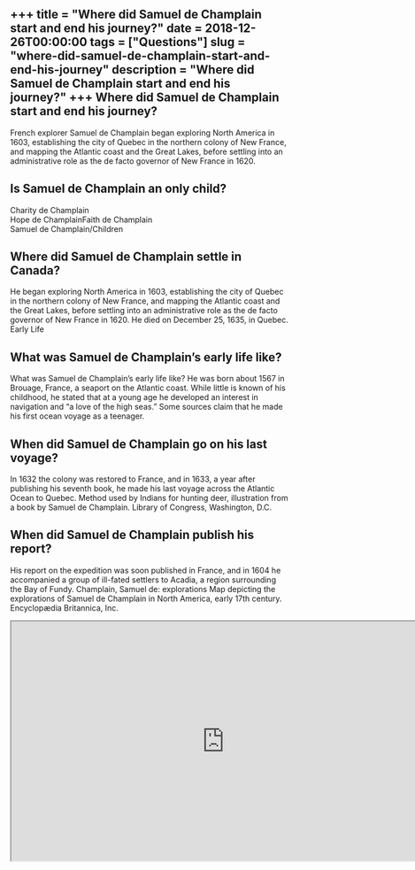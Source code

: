 +++
title = "Where did Samuel de Champlain start and end his journey?"
date = 2018-12-26T00:00:00
tags = ["Questions"]
slug = "where-did-samuel-de-champlain-start-and-end-his-journey"
description = "Where did Samuel de Champlain start and end his journey?"
+++
Where did Samuel de Champlain start and end his journey?
--------------------------------------------------------

French explorer Samuel de Champlain began exploring North America in 1603, establishing the city of Quebec in the northern colony of New France, and mapping the Atlantic coast and the Great Lakes, before settling into an administrative role as the de facto governor of New France in 1620.

Is Samuel de Champlain an only child?
-------------------------------------

 Charity de Champlain  
Hope de ChamplainFaith de Champlain  
Samuel de Champlain/Children

Where did Samuel de Champlain settle in Canada?
-----------------------------------------------

He began exploring North America in 1603, establishing the city of Quebec in the northern colony of New France, and mapping the Atlantic coast and the Great Lakes, before settling into an administrative role as the de facto governor of New France in 1620. He died on December 25, 1635, in Quebec. Early Life

What was Samuel de Champlain’s early life like?
-----------------------------------------------

What was Samuel de Champlain’s early life like? He was born about 1567 in Brouage, France, a seaport on the Atlantic coast. While little is known of his childhood, he stated that at a young age he developed an interest in navigation and “a love of the high seas.” Some sources claim that he made his first ocean voyage as a teenager.

When did Samuel de Champlain go on his last voyage?
---------------------------------------------------

In 1632 the colony was restored to France, and in 1633, a year after publishing his seventh book, he made his last voyage across the Atlantic Ocean to Quebec. Method used by Indians for hunting deer, illustration from a book by Samuel de Champlain. Library of Congress, Washington, D.C.

When did Samuel de Champlain publish his report?
------------------------------------------------

His report on the expedition was soon published in France, and in 1604 he accompanied a group of ill-fated settlers to Acadia, a region surrounding the Bay of Fundy. Champlain, Samuel de: explorations Map depicting the explorations of Samuel de Champlain in North America, early 17th century. Encyclopædia Britannica, Inc.

<iframe allow="accelerometer; autoplay; clipboard-write; encrypted-media; gyroscope; picture-in-picture" allowfullscreen="" class="__youtube_prefs__  epyt-is-override  no-lazyload" data-no-lazy="1" data-origheight="433" data-origwidth="770" data-skipgform_ajax_framebjll="" height="433" id="_ytid_98625" loading="lazy" src="https://www.youtube.com/embed/5JbmGhS84WM?enablejsapi=1&autoplay=0&cc_load_policy=0&cc_lang_pref=&iv_load_policy=1&loop=0&modestbranding=0&rel=1&fs=1&playsinline=0&autohide=2&theme=dark&color=red&controls=1&" title="YouTube player" width="770"></iframe>